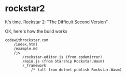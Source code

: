 # rockstar2
It's time. Rockstar 2: "The Difficult Second Version"

OK, here's how the build works

```
codewithrockstar.com
	/index.html
	/example.md
	/js
		/rockstar-editor.js (from codemirror)
		/main.js (from Starship Rockstar.Wasm)
		/_framework
			/* (all from dotnet publish Rockstar.Wasm)
			
		
		
	
```

